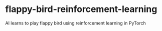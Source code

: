 # flappy-bird-reinforcement-learning
AI learns to play flappy bird using reinforcement learning in PyTorch
